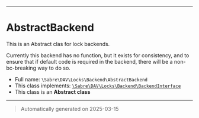 ***

# AbstractBackend

This is an Abstract clas for lock backends.

Currently this backend has no function, but it exists for consistency, and
to ensure that if default code is required in the backend, there will be a
non-bc-breaking way to do so.

* Full name: `\Sabre\DAV\Locks\Backend\AbstractBackend`
* This class implements:
[`\Sabre\DAV\Locks\Backend\BackendInterface`](./BackendInterface.md)
* This class is an **Abstract class**






***
> Automatically generated on 2025-03-15
